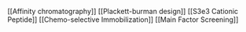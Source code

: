 [[Affinity chromatography]]
[[Plackett-burman design]]
[[S3e3 Cationic Peptide]]
[[Chemo-selective Immobilization]]
[[Main Factor Screening]]
